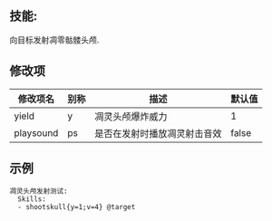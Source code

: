 技能: 
--------------------------

向目标发射凋零骷髅头颅.

修改项
----------

| 修改项名 | 别称    | 描述                                                                                                    | 默认值 |
|-----------|------------|----------------------------------------------------------------------------------------------------------------|---------------|
| yield     | y       | 凋灵头颅爆炸威力 | 1             |
| playsound | ps      | 是否在发射时播放凋灵射击音效 | false         |

示例
--------

    凋灵头颅发射测试:
      Skills:
      - shootskull{y=1;v=4} @target
